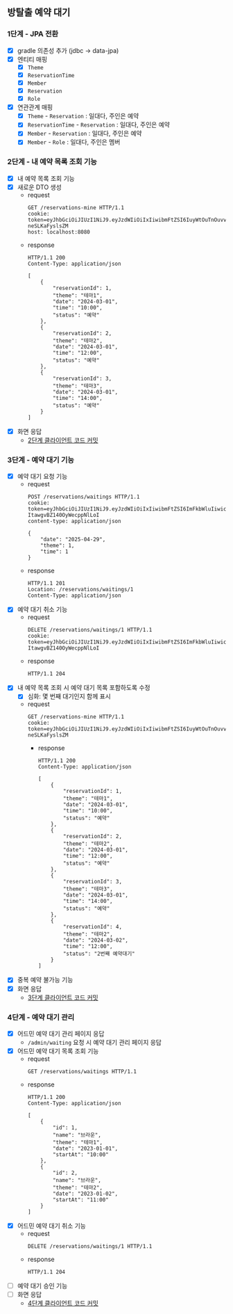 ## 방탈출 예약 대기

### 1단계 - JPA 전환
- [x] gradle 의존성 추가 (jdbc -> data-jpa)
- [x] 엔티티 매핑
  - [x] `Theme`
  - [x] `ReservationTime`
  - [x] `Member`
  - [x] `Reservation`
  - [x] `Role`
- [x] 연관관계 매핑
  - [x] `Theme` - `Reservation` : 일대다, 주인은 예약
  - [x] `ReservationTime` - `Reservation` : 일대다, 주인은 예약
  - [x] `Member` - `Reservation` : 일대다, 주인은 예약
  - [x] `Member` - `Role` : 일대다, 주인은 멤버

### 2단계 - 내 예약 목록 조회 기능
- [x] 내 예약 목록 조회 기능
- [x] 새로운 DTO 생성
  - request
    ```
    GET /reservations-mine HTTP/1.1
    cookie: token=eyJhbGciOiJIUzI1NiJ9.eyJzdWIiOiIxIiwibmFtZSI6IuyWtOuTnOuvvCIsInJvbGUiOiJBRE1JTiJ9.vcK93ONRQYPFCxT5KleSM6b7cl1FE-neSLKaFyslsZM
    host: localhost:8080    
    ```
  - response
    ```
    HTTP/1.1 200 
    Content-Type: application/json
    
    [
        {
            "reservationId": 1,
            "theme": "테마1",
            "date": "2024-03-01",
            "time": "10:00",
            "status": "예약"
        },
        {
            "reservationId": 2,
            "theme": "테마2",
            "date": "2024-03-01",
            "time": "12:00",
            "status": "예약"
        },
        {
            "reservationId": 3,
            "theme": "테마3",
            "date": "2024-03-01",
            "time": "14:00",
            "status": "예약"
        }
    ]
    ```
- [x] 화면 응답
  - [2단계 클라이언트 코드 커밋](https://github.com/woowacourse/spring-roomescape-member/commit/849391b31f2dfa359e851e95f5f2a64e21650cc8)

### 3단계 - 예약 대기 기능
- [x] 예약 대기 요청 기능
  - request
    ```
    POST /reservations/waitings HTTP/1.1
    cookie: token=eyJhbGciOiJIUzI1NiJ9.eyJzdWIiOiIxIiwibmFtZSI6ImFkbWluIiwicm9sZSI6IkFETUlOIn0.cwnHsltFeEtOzMHs2Q5-ItawgvBZ140OyWecppNlLoI
    content-type: application/json
    
    {
        "date": "2025-04-29",
        "theme": 1,
        "time": 1
    }
    ```
  - response
    ```
    HTTP/1.1 201
    Location: /reservations/waitings/1
    Content-Type: application/json
    ```
- [x] 예약 대기 취소 기능
  - request
    ```
    DELETE /reservations/waitings/1 HTTP/1.1
    cookie: token=eyJhbGciOiJIUzI1NiJ9.eyJzdWIiOiIxIiwibmFtZSI6ImFkbWluIiwicm9sZSI6IkFETUlOIn0.cwnHsltFeEtOzMHs2Q5-ItawgvBZ140OyWecppNlLoI
    ```
  - response
    ```
    HTTP/1.1 204
    ```
- [x] 내 예약 목록 조회 시 예약 대기 목록 포함하도록 수정
  - [x] 심화: 몇 번째 대기인지 함께 표시 
  - request
    ```
    GET /reservations-mine HTTP/1.1
    cookie: token=eyJhbGciOiJIUzI1NiJ9.eyJzdWIiOiIxIiwibmFtZSI6IuyWtOuTnOuvvCIsInJvbGUiOiJBRE1JTiJ9.vcK93ONRQYPFCxT5KleSM6b7cl1FE-neSLKaFyslsZM
    ```
    - response
      ```
      HTTP/1.1 200 
      Content-Type: application/json
    
      [
          {
              "reservationId": 1,
              "theme": "테마1",
              "date": "2024-03-01",
              "time": "10:00",
              "status": "예약"
          },
          {
              "reservationId": 2,
              "theme": "테마2",
              "date": "2024-03-01",
              "time": "12:00",
              "status": "예약"
          },
          {
              "reservationId": 3,
              "theme": "테마3",
              "date": "2024-03-01",
              "time": "14:00",
              "status": "예약"
          },
          {
              "reservationId": 4,
              "theme": "테마2",
              "date": "2024-03-02",
              "time": "12:00",
              "status": "2번째 예약대기"
          }
      ]
      ```
- [x] 중복 예약 불가능 기능
- [x] 화면 응답
  - [3단계 클라이언트 코드 커밋](https://github.com/woowacourse/spring-roomescape-member/commit/ce6b8eef9072409e89b91411b3ef144d4de0b48c)

### 4단계 - 예약 대기 관리
- [x] 어드민 예약 대기 관리 페이지 응답
  - `/admin/waiting` 요청 시 예약 대기 관리 페이지 응답
- [x] 어드민 예약 대기 목록 조회 기능
  - request
    ```
    GET /reservations/waitings HTTP/1.1
    ```
  - response
    ```
    HTTP/1.1 200 
    Content-Type: application/json
    
    [
        {
            "id": 1,
            "name": "브라운",
            "theme": "테마1",
            "date": "2023-01-01",
            "startAt": "10:00"
        },
        {
            "id": 2,
            "name": "브라운",
            "theme": "테마2",
            "date": "2023-01-02",
            "startAt": "11:00"
        }
    ]
    ```
- [x] 어드민 예약 대기 취소 기능
  - request
    ```
    DELETE /reservations/waitings/1 HTTP/1.1
    ```
  - response
    ```
    HTTP/1.1 204
    ```
- [ ] 예약 대기 승인 기능
- [ ] 화면 응답
  - [4단계 클라이언트 코드 커밋](https://github.com/woowacourse/spring-roomescape-member/commit/5f72af44aff4b1064fce95c3c00ffafae23569af)